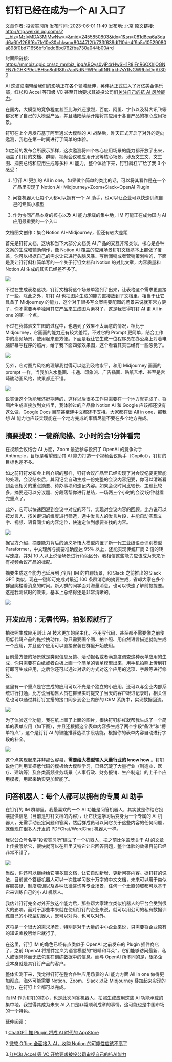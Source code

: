 # 钉钉已经在成为一个 AI 入口了

文章作者: 投资实习所
发布时间: 2023-06-01 11:49
发布地: 北京
原文链接: http://mp.weixin.qq.com/s?__biz=MzIyMDA3MjMwNw==&mid=2455850803&idx=1&sn=081d8ea6a3dad6a6fe1266f6c7fe10e3&chksm=80447f2fb733f639dff10de4f9a5c10529080a898f0bd71656bfb1edd8bd762fba730a044b00#rd

封面图链接: https://mmbiz.qpic.cn/sz_mmbiz_jpg/sBQys0vjP4rHwSH1R8jFnR6OXhjOGNFN7hGHKP9cUBH5n8qtR8Kn7aoNdNPWPdialfNRtjrkh7sYRvGWRblcDgA/300

AI 这波浪潮带给我们的影响正在各个领域延伸，英伟达正式进入了万亿美金俱乐部，红杉和 Accel 等顶级 VC 甚至开始要求其被投公司们[关注自己的抗 AI
风险能力](http://mp.weixin.qq.com/s?__biz=MzIyMDA3MjMwNw==&mid=2455850790&idx=1&sn=a36679602f74f649a1016c9e911a8680&chksm=80447f3ab733f62ca9ff85019f8c15334b7a5666a1b4fd88cf7784b5b6b9aa6ee5ce70391bba&scene=21#wechat_redirect)。  

在国内，大模型的竞争程度甚至比海外还激烈，百度、阿里、字节以及科大讯飞等都发布了自己的大模型产品，并且陆陆续续开始将其应用于各自产品的核心应用场景。

  

钉钉在上个月发布基于阿里通义大模型的 AI 战略后，昨天正式开启了对外的定向邀测，我也在第一时间进行了简单的体验。

  

如之前的发布会所展示那样，这次邀测将四个核心应用场景的能力都开放了出来，涵盖了钉钉的文档、群聊、视频会议和应用开发等核心场景，涉及文生文、文生图、摘要总结和应用生成等多种
AI 能力。整个体验下来，钉钉斜杠“/”给了我 3 个感受：

  

  1. 钉钉 AI 更加的 All in one，如果做个简单的类比的话，可以将其看作是在一个产品里实现了 Notion AI+Midjourney+Zoom+Slack+OpenAI Plugin

  2. 问答机器人让每个人都可以拥有一个 AI 助手，也可以让企业可以快速训练自己的专属小模型

  3. 作为协同产品本身的核心以及 AI 能力承载的集中地，IM 可能正在成为国内 AI 应用最重要的一个入口

  

文档图文创作：集合Notion AI+Midjourney，但还有较大差距

  

首先是钉钉文档，这块和当下大部分文档类 AI 产品的交互非常类似，核心是各种文案的生成和辅助创作，像 Notion AI
覆盖的应用场景钉钉文档基本上都做了覆盖，你可以根据自己的需求让它进行头脑风暴、写新闻稿或者营销策划啥的，下面是我让钉钉斜杠简单写的一个关于钉钉文档和
Notion 的对比文章，内容质量和 Notion AI 生成的其实已经差不多了。

  

![](https://mmbiz.qpic.cn/sz_mmbiz_jpg/sBQys0vjP4rHwSH1R8jFnR6OXhjOGNFNbiafnGxbq2ZWianhZ1EHSrPGIrru9vPYian9cdJJEnUbrE6BYqLPlvGnA/640?wx_fmt=jpeg)

  

不过在生成表格这块，钉钉文档将这个场景单独列了出来，让表格这个需求更直接了一些。除此之外，钉钉 AI 也把图片生成的能力直接放到了文档里，相当于让它具备了
Midjourney 的能力，这个对于很多写文案需要配图的场景来说就非常方便了，你不需要再单独用其它产品来生成图片素材了，这是我觉得钉钉 AI 更 All
in one 的第一个点。

  

不过在我体验文生图的过程中，也遇到了效果不太满意的情况，相比于 Midjourney，它画画的能力还有较大差距。不过它的 Prompt
更简单，结合工作中的高频场景，使用起来更方便。下面是我让它生成一位程序员在办公桌上对着电脑屏幕写程序的照片，给了我下面四张效果图，这个看着其实已经有一些感觉了。

  

![](https://mmbiz.qpic.cn/sz_mmbiz_jpg/sBQys0vjP4rHwSH1R8jFnR6OXhjOGNFNMuYjwD8owo3f3OOBUE0dBsZdqGADsYEp9D0UDbPtTn7r85zt44bggA/640?wx_fmt=jpeg)

  

另外，它对图片风格的理解我觉得可以达到及格水平，和用 Midjourney 画画的 prompt
一样，当我加入水墨画、卡通、印象派、广告插画、贴纸艺术、甚至是宫崎骏动画风格，效果都还不错。

  

![](https://mmbiz.qpic.cn/sz_mmbiz_png/sBQys0vjP4rHwSH1R8jFnR6OXhjOGNFNZypxn9D5B7cUWed9U9iapNOCHcWQAJkWMH3YelmibolHeeyVMrvx3DBQ/640?wx_fmt=png)

  

说实话这个功能我还挺期待的，这样以后很多工作只需要在一个地方就完成了。将图片生成直接放到文档里，我体验过的产品像 Notion AI 和 Google
应该都还没有这么做，Google Docs 目前甚至连中文都还不支持。大家都在谈 All in one，那我想 AI
能力也应该实现能在一个地方完成的事情尽量不要在多个地方完成。

  

## 摘要提取：一键群爬楼、2小时的会1分钟看完

  

在视频会议结合 AI 方面，Zoom 最近参与投资了 OpenAI 的竞争对手 Anthropic，目标是希望借助其 AI
能力打造一个视频会议助手（Copilot），钉钉的目标也差不多。

  

如之前钉钉发布会上所介绍的那样，钉钉会议产品里已经实现了对会议纪要更智能的处理，会议结束后，其闪记会自动生成一份完整的会议内容纪要，你可以清晰看到会议相关的重点摘要、待办事项和速记内容。如果会议时间比较长、主题比较多，摘要还可以分议题、分段落帮你进行总结，一场两三个小时的会议1分钟就看完重点了。

  

此外，它可以快速回溯到会议中对应的环节，实现对会议内容的回顾。比方说可以按发言人、按关键词的维度进行筛选，选中发言人的发言片段，并能自动实现文字、视频、语音同步的内容定位，快速定位到想要查找的内容。

  

![](https://mmbiz.qpic.cn/sz_mmbiz_png/sBQys0vjP4rHwSH1R8jFnR6OXhjOGNFNWKw3PL4QIN8BxN7O7J6E8Rxt4Q10e2pCeLru6eQAyY59ObbPpqOQVg/640?wx_fmt=png)

  

据官方介绍，摘要能力背后的通义听悟大模型内置了新一代工业级语音识别模型 Paraformer，中文理解与摘要准确度达 95% 以上，还能实现传统厂商 2
倍的转写速度，并对 10 人以上说话场景进行角色区分。我相信这些能力应该成为未来所有视频会议产品的标配。

  

摘要生成这个能力也延展到了钉钉 IM 的群聊场景，和 Slack 之前推出的 Slack GPT 类似，现在一键即可完成对最近 100
条群消息的摘要生成，省却大家在多个群里爬楼看消息的时间。新入群的同学面对海量消息，也可以快速了解前提提要。这是我测试时的效果，基本上总结得还是非常清晰的。

  

![](https://mmbiz.qpic.cn/sz_mmbiz_png/sBQys0vjP4rHwSH1R8jFnR6OXhjOGNFNgvpx6fRVEj2icusiaNraOlTAAfVL8cjFJiclKrgIVmcaDrb403YavURcw/640?wx_fmt=png)

  

## 开发应用：无需代码，拍张照就行了

  

拍张照生成应用则让 AI
技术更加的民主化，不用写代码、甚至都不需要像之前使用低代码产品的拖拉拽动作，你只需要画个图、拍个照、用自然语言描述就能生成一个应用，并且这个应用可以直接安装在群里开始使用。

  

目前最方便的场景就是类似信息反馈、活动报名或者满意度调查这种表单应用的生成，你只需要在白纸或者白板上画一个简单的表单模型出来，用手机拍照上传到钉钉即可生成应用，之后你还可以通过对话的方式对这个应用的选项、字段等进行修改。

  

这里有一个重点是它生成的应用可以不光是个独立的小应用，还可以与企业内部系统进行打通，比方说当销售人员在群里实时提交了当天的客户跟进记录时，相关信息也可以通过其钉钉宜搭的接口同步到企业内部的
CRM 系统中，实现数据回流。

  

![](https://mmbiz.qpic.cn/sz_mmbiz_jpg/sBQys0vjP4rHwSH1R8jFnR6OXhjOGNFNicUvmDibm1a1VTpj8LvjR6SEu1a1PpHtmsaEFmagtTJePGsqGcFzIIqw/640?wx_fmt=jpeg)

  

为了体验这个功能，我在纸上画了上面的图片，很快钉钉斜杠就帮我生成了一个简单的表单应用（如下图），并且还根据这个表单内容多生成了两个字段“备注”和“榜单特点”，这个是钉钉
AI 的智能推荐选项字段功能，根据你的表单内容自动进行字段的补全。

  

![](https://mmbiz.qpic.cn/sz_mmbiz_jpg/sBQys0vjP4rHwSH1R8jFnR6OXhjOGNFN0r2dZW6PG167BiaExAFNlCVriayezxA6DVKzoJv6Z5l5mH2D4r4F1hyw/640?wx_fmt=jpeg)

  

这个点实现起来并非那么容易，**需要给大模型输入大量行业的 know how**
。钉钉说他们利用宜搭低代码的模板给大模型学习，已经沉淀了大量行业（制造业、医疗、建筑等）及各类高频业务场景（人事行政、财务报销、生产制造）的上千个应用模板，用起来确实更加智能了。

  

## 问答机器人：每个人都可以拥有的专属 AI 助手

  

在钉钉的 IM 群聊里，我最喜欢的一个 AI 功能是问答机器人，其实就是你给它投喂提供信息（目前是钉钉文档的内容），让它快速学习后变身为一个专属的 AI
机器人，无需手动设定问题和答案，然后群成员可以问它关于这些内容的任何问题，就像现在很多人开发的 PDFChat/WordChat 机器人一样。

  

我以公众号名字“投资实习所”建立了一个机器人，把之前比尔盖茨关于 AI
的文章上传投喂给它，很快就可以在群里艾特它让它回答问题，整个体验的效果目前已经非常不错了。

  

![](https://mmbiz.qpic.cn/sz_mmbiz_jpg/sBQys0vjP4rHwSH1R8jFnR6OXhjOGNFNXX4TphibibTzZM0Rvll4Vv8On1JAxoJ57Ggu2ySAVmnGbMRgicGCFiccyQ/640?wx_fmt=jpeg)

  

当然，你还可以继续给它喂多篇文档，让它自动新增、更新问答内容。据钉钉的说法，目前这个答疑机器人可以一次性学习数十万字的中文文档，未来可以用于类似客服答疑、制度培训以及各种法律咨询等专业场景，任何一个垂直领域都可以基于它来训练自己的小
AI 机器人。

  

我估计钉钉完全对外开放这个能力后，那些帮大家建立类似机器人的平台会受到很大的影响。而对于那些本来就在使用钉钉的企业来说，就可以用公司的私有数据训练自己的小模型机器人，既可以对内、也可以对外。

  
这将是一个很大的需求场景，特别是对于大量的中小企业来说，只需要将企业原有的知识库投喂给它就行了。

  

在这里，钉钉 IM 的角色已经有点类似于 OpenAI 之前发布的 Plugin 插件商店了，之前 OpenAI
将插件定义为语言模型的“眼睛和耳朵”，它们能够访问最新、私人或很具体而无法包含在训练数据中的信息。而与 OpenAI
所不同的是，很多企业本身就是其钉钉产品的客户。

  

整体实测下来，我觉得钉钉在整合各种应用场景的 AI 能力方面 All in one 做得更加彻底，海外可能需要 Notion、Zoom、Slack 以及
Midjourney 叠加起来实现的能力，在钉钉上全都可以完成。

  

而 IM 作为钉钉的核心，也是此次问答机器人、拍照生成应用这些 AI 功能承载的集中地，我觉得其成为未来 AI
入口是非常顺利成章的事情，这可能也是中国市场的一个特色。

  

延伸阅读：

  

1.[ChatGPT 推 Plugin 将成 AI 时代的
AppStore](http://mp.weixin.qq.com/s?__biz=MzIyMDA3MjMwNw==&mid=2455850575&idx=1&sn=71c79762ed6d9de25a315bb86100e136&chksm=80447e53b733f74505beda7c873f94738ab5bd6e99ca00ac108158441fc7c8a71fea4cfc2626&scene=21#wechat_redirect)

  

2.[微软 Office 全面接入 AI，收购 Notion
的可能性应该不高了](http://mp.weixin.qq.com/s?__biz=MzIyMDA3MjMwNw==&mid=2455850539&idx=1&sn=f1adb5d1f079fb8d75e986cf9b0c5526&chksm=80447e37b733f72102536257f5298feb5b1d791bc962597eeca8391e675a4df0687a6b19535d&scene=21#wechat_redirect)

  

3.[红杉和 Accel 等 VC
开始要求被投公司审视自己的抗AI能力](http://mp.weixin.qq.com/s?__biz=MzIyMDA3MjMwNw==&mid=2455850790&idx=1&sn=a36679602f74f649a1016c9e911a8680&chksm=80447f3ab733f62ca9ff85019f8c15334b7a5666a1b4fd88cf7784b5b6b9aa6ee5ce70391bba&scene=21#wechat_redirect)

